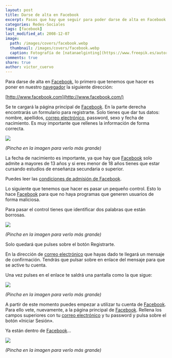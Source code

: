 ```yaml
---
layout: post
title: Darse de alta en Facebook
excerpt: Pasos que hay que seguir para poder darse de alta en Facebook y tener una cuenta en esta red social.
categories: Redes-Sociales
tags: [facebook]
last_modified_at: 2008-12-07
image:
  path: /images/covers/facebook.webp
  thumbnail: /images/covers/facebook.webp
  caption: Fotografía de [natanaelginting](https://www.freepik.es/autor/natanaelginting)
comments: true
share: true
author: victor_cuervo
---
```


Para darse de alta en [Facebook](https://www.ayudaenlaweb.com/2008/12/06/que-es-facebook/), lo primero que tenemos que hacer es poner en nuestro [navegador](https://www.ayudaenlaweb.com/2008/11/30/que-es-un-navegador/) la siguiente dirección:


[http://www.facebook.com](http://www.facebook.com/)


Se te cargará la página principal de [Facebook](https://www.ayudaenlaweb.com/2008/12/06/que-es-facebook/). En la parte derecha encontrarás un formulario para registrarte. Solo tienes que dar tus datos: nombre, apellidos, [correo electrónico](https://www.ayudaenlaweb.com/2008/11/30/que-es-un-email/), password, sexo y fecha de nacimiento. Es muy importante que rellenes la información de forma correcta.


![](https://www.ayudaenlaweb.com/wp-content/uploads/2008/12/facebook_2-300x182.jpg)


_(Pincha en la imagen para verlo más grande)_


La fecha de nacimiento es importante, ya que hay que [Facebook](https://www.ayudaenlaweb.com/2008/12/06/que-es-facebook/) solo admite a mayores de 13 años y si eres menor de 18 años tienes que estar cursando estudios de enseñanza secundaria o superior.


Puedes leer las [condiciones de admisión de Facebook](http://es-la.facebook.com/terms.php).


Lo siguiente que tenemos que hacer es pasar un pequeño control. Esto lo hace [Facebook](https://www.ayudaenlaweb.com/2008/12/06/que-es-facebook/) para que no haya programas que generen usuarios de forma maliciosa.


Para pasar el control tienes que identificar dos palabras que están borrosas.


![](https://www.ayudaenlaweb.com/wp-content/uploads/2008/12/facebook_3-300x182.jpg)


_(Pincha en la imagen para verlo más grande)_


Solo quedará que pulses sobre el botón Registrarte.


En la dirección de [correo electrónico](https://www.ayudaenlaweb.com/2008/11/30/que-es-un-email/) que hayas dado te llegará un mensaje de confirmación. Tendrás que pulsar sobre en enlace del mensaje para que se active tu cuenta.


Una vez pulses en el enlace te saldrá una pantalla como la que sigue:


![](https://www.ayudaenlaweb.com/wp-content/uploads/2008/12/facebook_confirmacionregistro-300x182.jpg)


_(Pincha en la imagen para verlo más grande)_


A partir de este momento puedes empezar a utilizar tu cuenta de [Facebook](https://www.ayudaenlaweb.com/2008/12/06/que-es-facebook/). Para ello vete, nuevamente, a la página principal de [Facebook](https://www.ayudaenlaweb.com/2008/12/06/que-es-facebook/). Rellena los campos superiores con tu [correo electrónico](https://www.ayudaenlaweb.com/2008/11/30/que-es-un-email/) y tu password y pulsa sobre el botón «Iniciar Sesión».


Ya están dentro de [Facebook](https://www.ayudaenlaweb.com/2008/12/06/que-es-facebook/)…


![](https://www.ayudaenlaweb.com/wp-content/uploads/2008/12/facebook_panelvacio-300x181.jpg)


_(Pincha en la imagen para verlo más grande)_

